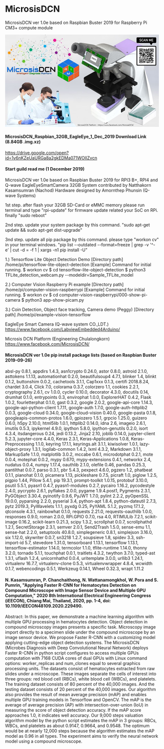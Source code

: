 # MicrosisDCN
MicrosisDCN ver 1.0e based on Raspbian Buster 2019 for Raspberry Pi CM3+ compute module

![](https://raw.githubusercontent.com/cyberthorn-zz/MicrosisDCN/master/MicrosisDCN_banner.jpg)

#### MicrosisDCN_Raspbian_32GB_EagleEye_1_Dec_2019 Download Link (8.84GB .img.xz)
https://drive.google.com/open?id=1v6nKZeUaURGa8a2gkEDMa071WOIIZvcn

#### Start guild read me (1 December 2019)

MicrosisDCN ver 1.0e based on Raspbian Buster 2019
for RPI3 B+, RPI4 and Q-wave EagleEyeSmartCamera 32GB
System contributed by Natthakorn Kasamsumran (Nachod)
Hardware designed by Amornthep Phunsin (Q-wave Systems)

1st step. after flash your 32GB SD-Card or eMMC memory
please run terminal and type "rpi-update" for firmware
update related your SoC on RPi. finally "sudo reboot"

2nd step. update your system package by this command.
"sudo apt-get update && sudo apt-get dist-upgrade"

3nd step. update all pip package by this command.
please type "workon cv" in your terminal windows.
"pip list --outdated --format=freeze | grep -v '^\-e' | cut -d = -f 1  | xargs -n1 pip install -U"

1.) Tensorflow Lite Object Detection Demo
    [Directory path] /home/pi/tensorflow-lite-object-detection
    [Example] Command for initial running.
    $ workon cv
    $ cd tensorflow-lite-object-detection
    $ python3 TFLite_detection_webcam.py --modeldir=Sample_TFLite_model

2.) Computer Vision Raspberry Pi example
    [Directory path] /home/pi/computer-vision-raspberrypi
    [Example] Command for initial running.
    $ workon cv
    $ cd computer-vision-raspberrypi/000-show-pi-camera
    $ python3 app-show-picam.py

3.) Coin Detection, Object face tracking, Camera demo (Peggy)
    [Directory path] /home/pi/example-vision-tensorflow

EagleEye Smart Camera (Q-wave system CO.,LDT.)
https://www.facebook.com/LabviewEmbedded4Arduino/

Microsis DCN Platform (Engineering Chulalongkorn)
https://www.facebook.com/MicrosisDCN/

#### MicrosisDCN ver 1.0e pip install package lists (based on Raspbian Buster 2019-09-26)
absl-py 0.8.1, appdirs 1.4.3, asn1crypto 0.24.0, astor 0.8.0, astroid  2.1.0, asttokens  1.1.13, automationhat 0.2.0, beautifulsoup4 4.7.1, blinker 1.4, blinkt 0.1.2, buttonshim 0.0.2, cachetools 3.1.1, Cap1xxx 0.1.3, certifi 2018.8.24, chardet 3.0.4, Click 7.0, colorama 0.3.7, colorzero 1.1, cookies 2.2.1, cryptography 2.6.1, cv 1.0.0, cycler 0.10.0, decorator 4.3.0, docutils 0.14, drumhat 0.1.0, entrypoints 0.3, envirophat 1.0.0, ExplorerHAT 0.4.2, Flask 1.0.2, fourletterphat 0.1.0, gast 0.3.2, google 2.0.2, google-api-core 1.14.3, google-api-python-client 1.7.11, google-auth 1.7.0, google-auth-httplib2 0.0.3, google-cloud 0.34.0, google-cloud-vision 0.40.0, google-pasta 0.1.8, googleapis-common-protos 1.6.0, gpiozero   1.5.1, grpcio 1.25.0, guizero 0.6.0, h5py 2.10.0, html5lib 1.0.1, httplib2 0.14.0, idna 2.6, imageio 2.6.1, imutils 0.5.3, ipykernel 4.9.0, ipython 5.8.0, ipython-genutils 0.2.0, isort 4.3.4, itsdangerous 0.24, jedi  0.13.2, Jinja2 2.10, joblib 0.14.0, jupyter-client 5.2.3, jupyter-core 4.4.0, Keras 2.3.1, Keras-Applications 1.0.8, Keras-Preprocessing 1.1.0, keyring 17.1.1, keyrings.alt 3.1.1, kiwisolver 1.0.1, lazy-object-proxy 1.3.1, logilab-common 1.4.2, lxml 4.3.2, Markdown 3.1.1, MarkupSafe 1.1.0, matplotlib 3.0.2, mccabe  0.6.1, microdotphat 0.2.1, mote 0.0.4, motephat 0.0.2, mypy 0.670, mypy-extensions 0.4.1, networkx  2.4, nudatus 0.0.4, numpy 1.17.4, oauthlib 2.1.0, olefile 0.46, pandas 0.25.3, pantilthat 0.0.7, parso 0.3.1, pbr 5.4.3, pexpect 4.6.0, pgzero 1.2, phatbeat 0.1.1, pianohat 0.1.0, picamera 1.13, pickleshare 0.7.5, picraft 1.0, piglow 1.2.5, pigpio 1.44, Pillow 5.4.1, pip 19.3.1, prompt-toolkit 1.0.15, protobuf  3.10.0, psutil 5.5.1, pyasn1 0.4.7, pyasn1-modules 0.2.7, pycairo 1.16.2, pycodestyle 2.4.0, pycrypto  2.6.1, pyflakes 2.0.0, pygame 1.9.4.post1, Pygments 2.3.1, PyGObject 3.30.4, pyinotify 0.9.6, PyJWT 1.7.0, pylint 2.2.2, pyOpenSSL 19.0.0, pyparsing 2.2.0, pyserial 3.4, python-apt 1.8.4, python-dateutil  2.7.3, pytz 2019.3, PyWavelets 1.1.1, pyxdg 0.25, PyYAML 5.1.2, pyzmq 17.1.2, qtconsole 4.3.1, rainbowhat 0.1.0, requests 2.21.0, requests-oauthlib 1.0.0, responses 0.9.0, roman 2.0.0, RPi.GPIO 0.7.0, rsa 4.0, RTIMULib 7.2.1, scikit-image 0.16.2, scikit-learn 0.21.3, scipy 1.3.2, scrollphat 0.0.7, scrollphathd  1.2.1, SecretStorage 2.3.1, semver 2.0.1, Send2Trash 1.5.0, sense-emu 1.1, sense-hat 2.2.0, setuptools 40.8.0, simplegeneric 0.8.1, simplejson 3.16.0, six 1.12.0, skywriter 0.0.7, sn3218 1.2.7, soupsieve 1.8, spidev 3.3, ssh-import-id 5.7, stevedore 1.31.0, tensorboard 1.13.1, tensorflow 1.13.1, tensorflow-estimator 1.14.0, termcolor 1.1.0, tflite-runtime 1.14.0, thonny 3.2.0, tornado 5.1.1, touchphat 0.0.1, traitlets 4.3.2, twython 3.7.0, typed-ast 1.3.1, uflash 1.2.4, unicornhathd 0.0.4, uritemplate 3.0.0, urllib3 1.24.1, virtualenv 16.7.7, virtualenv-clone 0.5.3, virtualenvwrapper 4.8.4, wcwidth 0.1.7, webencodings 0.5.1, Werkzeug 0.14.1, Wheel 0.32.3, wrapt 1.11.2  

#### N. Kasamsumran, P. Chanchaithong, N. Wattanamongkhol, W. Pora and S. Pumrin, "Applying Faster R-CNN for Hematocytes Detection on Compound Microscope with Image Sensor Device and Multiple GPU Computation," 2020 8th International Electrical Engineering Congress (iEECON), Chiang Mai, Thailand, 2020, pp. 1-4, doi: 10.1109/iEECON48109.2020.229490.

Abstract: In this paper, we demonstrate a machine learning algorithm with multiple GPU processing in hematocytes detection. Object detection in compound microscopy images presents a specific task. Microscopy image import directly to a specimen slide under the compound microscope by an image sensor device. We propose Faster R-CNN with a customizing model applying cutting-edge object detection systems. The MicrosisDCN (Microbes Diagnosis with Deep Convolutional Neural Network) deploys Faster R-CNN in python script configures to access multiple GPUs computation with 7168 CUDA cores of dual GPUs with Linux command options: worker_replicas and num_clones equal to several graphics processing units. The datasets consist of hematocytes extracted from raw slides under a microscope. These images separate the cells of interest into three groups: red blood cell (RBCs), white blood cell (WBCs), and platelets. The training dataset consists of 80 percent of the 40,000 images. And the testing dataset consists of 20 percent of the 40,000 images. Our algorithm also provides the result of mean average precision (mAP) and enables multiple GPU training models in Tensorflow and OpenCV. The mAP is the average of average precision (AP) with intersection-over-union (IoU) in measuring the score of object detection accuracy. If the mAP score approaches 1.0, it indicates well accuracy. Our 9,000 steps valuation algorithm model by the python script estimates the mAP in 3 groups: RBCs, WBCs, and platelets as about 0.9147, 0.9664, and 0.9548. The optimum would be at nearly 12,000 steps because the algorithm estimates the mAP model as 0.96 in all types. The experiment aims to verify the neural network model using a compound microscope.
